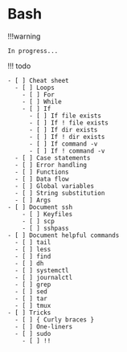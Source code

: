 # Bash

!!!warning

    In progress...

!!! todo

    - [ ] Cheat sheet
      - [ ] Loops
        - [ ] For
        - [ ] While
        - [ ] If
          - [ ] If file exists
          - [ ] If ! file exists
          - [ ] If dir exists
          - [ ] If ! dir exists
          - [ ] If command -v
          - [ ] If ! command -v
      - [ ] Case statements
      - [ ] Error handling
      - [ ] Functions
      - [ ] Data flow
      - [ ] Global variables
      - [ ] String substitution
      - [ ] Args
    - [ ] Document ssh
        - [ ] Keyfiles
        - [ ] scp
        - [ ] sshpass
    - [ ] Document helpful commands
      - [ ] tail
      - [ ] less
      - [ ] find
      - [ ] dh
      - [ ] systemctl
      - [ ] journalctl
      - [ ] grep
      - [ ] sed
      - [ ] tar
      - [ ] tmux
    - [ ] Tricks
      - [ ] { Curly braces }
      - [ ] One-liners
      - [ ] sudo
        - [ ] !!
